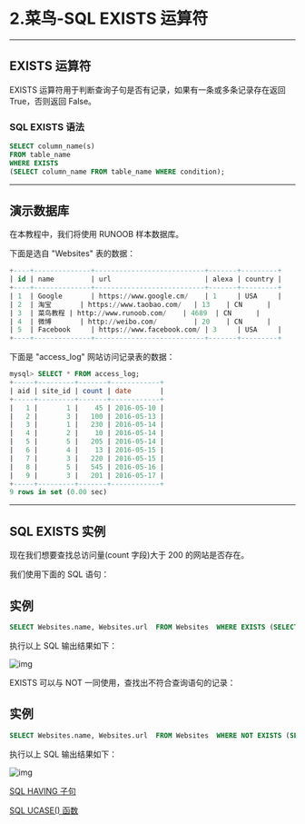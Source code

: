 # 2.菜鸟-SQL EXISTS 运算符

------

## EXISTS 运算符

EXISTS 运算符用于判断查询子句是否有记录，如果有一条或多条记录存在返回 True，否则返回 False。

### SQL EXISTS 语法

```sql
SELECT column_name(s)
FROM table_name
WHERE EXISTS
(SELECT column_name FROM table_name WHERE condition);
```



------

## 演示数据库

在本教程中，我们将使用 RUNOOB 样本数据库。

下面是选自 "Websites" 表的数据：

```sql
+----+--------------+---------------------------+-------+---------+
| id | name         | url                       | alexa | country |
+----+--------------+---------------------------+-------+---------+
| 1  | Google       | https://www.google.cm/    | 1     | USA     |
| 2  | 淘宝       | https://www.taobao.com/   | 13    | CN      |
| 3  | 菜鸟教程 | http://www.runoob.com/    | 4689  | CN      |
| 4  | 微博       | http://weibo.com/         | 20    | CN      |
| 5  | Facebook     | https://www.facebook.com/ | 3     | USA     |
+----+--------------+---------------------------+-------+---------+
```

下面是 "access_log" 网站访问记录表的数据：

```sql
mysql> SELECT * FROM access_log;
+-----+---------+-------+------------+
| aid | site_id | count | date       |
+-----+---------+-------+------------+
|   1 |       1 |    45 | 2016-05-10 |
|   2 |       3 |   100 | 2016-05-13 |
|   3 |       1 |   230 | 2016-05-14 |
|   4 |       2 |    10 | 2016-05-14 |
|   5 |       5 |   205 | 2016-05-14 |
|   6 |       4 |    13 | 2016-05-15 |
|   7 |       3 |   220 | 2016-05-15 |
|   8 |       5 |   545 | 2016-05-16 |
|   9 |       3 |   201 | 2016-05-17 |
+-----+---------+-------+------------+
9 rows in set (0.00 sec)
```



------

## SQL EXISTS 实例

现在我们想要查找总访问量(count 字段)大于 200 的网站是否存在。

我们使用下面的 SQL 语句：

## 实例
```sql
SELECT Websites.name, Websites.url  FROM Websites  WHERE EXISTS (SELECT count FROM access_log WHERE Websites.id = access_log.site_id AND count > 200);
```
执行以上 SQL 输出结果如下：

![img](https://www.runoob.com/wp-content/uploads/2020/01/4D0E05D2-8CCD-4F3E-97EE-FCAB9419FB27.jpg)

EXISTS 可以与 NOT 一同使用，查找出不符合查询语句的记录：

## 实例
```sql
SELECT Websites.name, Websites.url  FROM Websites  WHERE NOT EXISTS (SELECT count FROM access_log WHERE Websites.id = access_log.site_id AND count > 200);
```
执行以上 SQL 输出结果如下：

![img](https://www.runoob.com/wp-content/uploads/2020/01/B77F8A09-2F6A-42DA-9029-0A324AA97664.jpg)

 [SQL HAVING 子句](https://www.runoob.com/sql/sql-having.html)

[SQL UCASE() 函数](https://www.runoob.com/sql/sql-func-ucase.html) 